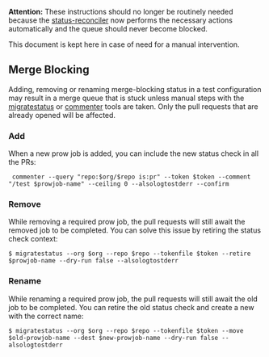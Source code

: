 **Attention:** These instructions should no longer be routinely needed because the
[status-reconciler](https://github.com/kubernetes/test-infra/tree/master/prow/cmd/status-reconciler)
now performs the necessary actions automatically and the queue should never become blocked.

This document is kept here in case of need for a manual intervention.

## Merge Blocking

Adding, removing or renaming merge-blocking status in a test configuration may result in a merge queue that is stuck unless manual steps with the [migratestatus](https://github.com/kubernetes/test-infra/tree/master/maintenance/migratestatus) or [commenter](https://github.com/kubernetes/test-infra/tree/master/robots/commenter) tools are taken.
Only the pull requests that are already opened will be affected.

### Add
When a new prow job is added, you can include the new status check in all the PRs:

```console
 commenter --query "repo:$org/$repo is:pr" --token $token --comment "/test $prowjob-name" --ceiling 0 --alsologtostderr --confirm
```

### Remove
While removing a required prow job, the pull requests will still await the removed job to be completed. You can solve this issue by retiring the status check context:

```console
$ migratestatus --org $org --repo $repo --tokenfile $token --retire $prowjob-name --dry-run false --alsologtostderr
```

### Rename
While renaming a required prow job, the pull requests will still await the old job to be completed. You can retire the old status check and create a new with the correct name:

```console
$ migratestatus --org $org --repo $repo --tokenfile $token --move $old-prowjob-name --dest $new-prowjob-name --dry-run false --alsologtostderr
```

